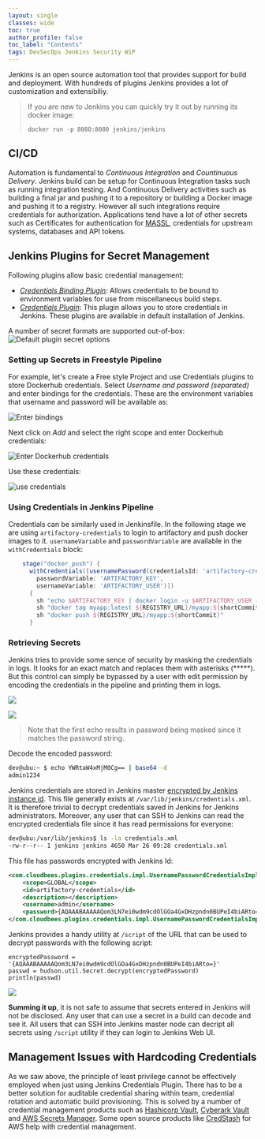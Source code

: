 ```yaml
---
layout: single
classes: wide
toc: true
author_profile: false
toc_label: "Contents"      
tags: DevSecOps Jenkins Security WiP
---
```


Jenkins is an open source automation tool that provides support for build and deployment. With hundreds of plugins Jenkins provides a lot of customization and extensibiliy.

> If you are new to Jenkins you can quickly try it out by running its docker image:
>
> `docker run -p 8080:8080 jenkins/jenkins`

## CI/CD

Automation is fundamental to *Continuous Integration* and *Countinuous Delivery*. Jenkins build can be setup for Continuous Integration tasks such as running integration testing. And Continuous Delivery activities such as building a final jar and pushing it to a repository or building a Docker image and pushing it to a registry. However all such integrations require credentials for authorization. Applications tend have a lot of other secrets such as Certificates for authentication for [MASSL](https://en.wikipedia.org/wiki/Mutual_authentication), credentials for upstream systems, databases and API tokens.

## Jenkins Plugins for Secret Management

Following plugins allow basic credential management:
* *[Credentials Binding Plugin](https://wiki.jenkins.io/display/JENKINS/Credentials+Binding+Plugin)*: Allows credentials to be bound to environment variables for use from miscellaneous build steps.
* *[Credentials Plugin](https://wiki.jenkins.io/display/JENKINS/Credentials+Plugin)*: This plugin allows you to store credentials in Jenkins.
These plugins are available in default installation of Jenkins.

A number of secret formats are supported out-of-box:    
![](/assets/images/storing-secrets-in-jenkins/default_plugin.png "Default plugin secret options")    

### Setting up Secrets in Freestyle Pipeline

For example, let's create a Free style Project and use Credentials plugins to store Dockerhub credentials. Select _Username and password (separated)_ and enter bindings for the credentials. These are the environment variables that username and password will be available as:

![](/assets/images/storing-secrets-in-jenkins/bindings.png "Enter bindings")

Next click on *Add* and select the right scope and enter Dockerhub credentials:

![](/assets/images/storing-secrets-in-jenkins/dockerhub_credentials.png "Enter Dockerhub credentials")

Use these credentials:

![](/assets/images/storing-secrets-in-jenkins/use_secrets.png "use credentials")

### Using Credentials in Jenkins Pipeline

Credentials can be similarly used in Jenkinsfile. In the following stage we are using `artifactory-credentials` to login to artifactory and push docker images to it. `usernameVariable` and `passwordVariable` are available in the `withCredentials` block:
```groovy
    stage("docker_push") {
      withCredentials([usernamePassword(credentialsId: 'artifactory-credentials', 
        passwordVariable: 'ARTIFACTORY_KEY', 
        usernameVariable: 'ARTIFACTORY_USER')]) 
      {
        sh "echo $ARTIFACTORY_KEY | docker login -u $ARTIFACTORY_USER --password-stdin ${REGISTRY_URL}"
        sh "docker tag myapp:latest ${REGISTRY_URL}/myapp:${shortCommit}"
        sh "docker push ${REGISTRY_URL}/myapp:${shortCommit}"
      } 
```
### Retrieving Secrets
Jenkins tries to provide some sence of security by masking the credentials in logs. It looks for an exact match and replaces them with asterisks (*****). But this control can simply be bypassed by a user with edit permission by encoding the credentials in the pipeline and printing them in logs.

![](/assets/images/storing-secrets-in-jenkins/encode_password.png)

![](/assets/images/storing-secrets-in-jenkins/password_encoded.png)

> Note that the first echo results in password being masked since it matches the password string.

Decode the encoded password:
```bash
dev@ubu:~ $ echo YWRtaW4xMjM0Cg== | base64 -d
admin1234
```
Jenkins credentials are stored in Jenkins master [encrypted by Jenkins instance id](https://jenkins.io/doc/book/using/using-credentials/#credential-security). This file generally exists at `/var/lib/jenkins/credentials.xml`. It is therefore trivial to decrypt credentials saved in Jenkins for Jenkins administrators. Moreover, any user that can SSH to Jenkins can read the encrypted credentials file since it has read permissions for everyone:
```bash
dev@ubu:/var/lib/jenkins$ ls -la credentials.xml 
-rw-r--r-- 1 jenkins jenkins 4650 Mar 26 09:28 credentials.xml
```
This file has passwords encrypted with Jenkins Id:
```xml
<com.cloudbees.plugins.credentials.impl.UsernamePasswordCredentialsImpl>
    <scope>GLOBAL</scope>
    <id>artifactory-credentials</id>
    <description></description>
    <username>admin</username>
    <password>{AQAAABAAAAAQom3LN7ei0wdm9cdOlGOa4GxDHzpndn0BUPeI4biARto=}</password>
</com.cloudbees.plugins.credentials.impl.UsernamePasswordCredentialsImpl>
```

Jenkins provides a handy utility at `/script` of the URL that can be used to decrypt passwords with the following script:
```
encryptedPassword = '{AQAAABAAAAAQom3LN7ei0wdm9cdOlGOa4GxDHzpndn0BUPeI4biARto=}'
passwd = hudson.util.Secret.decrypt(encryptedPassword)
println(passwd)
```
![](/assets/images/storing-secrets-in-jenkins/jenkins_script.png)

__Summing it up__, it is not safe to assume that secrets entered in Jenkins will not be disclosed. Any user that can use a secret in a build can decode and see it. All users that can SSH into Jenkins master node can decript all secrets using `/script` utility if they can login to Jenkins Web UI.
## Management Issues with Hardcoding Credentials

As we saw above, the principle of least privilege cannot be effectively employed when just using Jenkins Credentials Plugin. There has to be a better solution for auditable credential sharing within team, credential rotation and automatic build provisioning. This is solved by a number of credential management products such as [Hashicorp Vault](https://www.vaultproject.io/), [Cyberark Vault](https://www.cyberark.com/products/privileged-account-security-solution/enterprise-password-vault/) and [AWS Secrets Manager](https://docs.aws.amazon.com/secretsmanager/). Some open source products like [CredStash](https://github.com/fugue/credstash) for AWS help with credential management.
